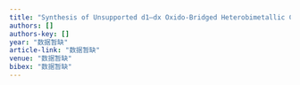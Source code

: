 ```yaml
---
title: "Synthesis of Unsupported d1–dx Oxido-Bridged Heterobimetallic Complexes Containing VIV: A New Direction for Metal-to-Metal Charge Transfer"
authors: []
authors-key: []
year: "数据暂缺"
article-link: "数据暂缺"
venue: "数据暂缺"
bibex: "数据暂缺"
---
```

